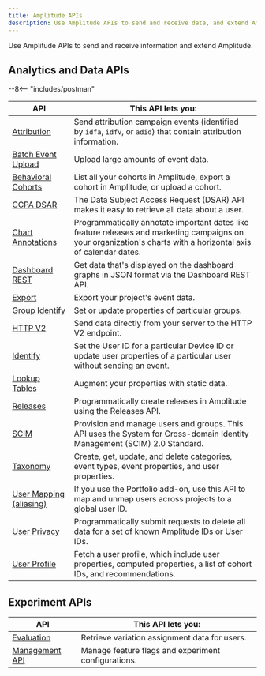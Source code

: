 ```yaml
---
title: Amplitude APIs
description: Use Amplitude APIs to send and receive data, and extend Amplitude.
---
```


Use Amplitude APIs to send and receive information and extend Amplitude. 

## Analytics and Data APIs

--8<-- "includes/postman"

|API|This API lets you:|
|---|-----------|
|[Attribution](../apis/attribution-api.md)| Send attribution campaign events (identified by `idfa`, `idfv`, or `adid`) that contain attribution information. |
|[Batch Event Upload](../apis/batch-event-upload-api.md)| Upload large amounts of event data.|
|[Behavioral Cohorts](../apis/behavioral-cohorts-api.md)|List all your cohorts in Amplitude, export a cohort in Amplitude, or upload a cohort.|
|[CCPA DSAR](../apis/ccpa-dsar-api.md)| The Data Subject Access Request (DSAR) API makes it easy to retrieve all data about a user. |
|[Chart Annotations](../apis/chart-annotations-api.md)|Programmatically annotate important dates like feature releases and marketing campaigns on your organization's charts with a horizontal axis of calendar dates. |
|[Dashboard REST](../apis/dashboard-rest-api.md)| Get data that's displayed on the dashboard graphs in JSON format via the Dashboard REST API.|
|[Export](../apis/export-api.md)|Export your project's event data. |
|[Group Identify](../apis/group-identify-api.md)|Set or update properties of particular groups.|
|[HTTP V2](../apis/http-v2-api.md)|Send data directly from your server to the HTTP V2 endpoint.|
|[Identify](../apis/identify-api.md)|Set the User ID for a particular Device ID or update user properties of a particular user without sending an event.|
|[Lookup Tables](../apis/lookup-tables-api.md)|Augment your properties with static data.|
|[Releases](../apis/releases-api.md)|Programmatically create releases in Amplitude using the Releases API. |
|[SCIM](../apis/scim-api.md)|Provision and manage users and groups. This API uses the System for Cross-domain Identity Management (SCIM) 2.0 Standard.|
|[Taxonomy](../apis/taxonomy-api.md)|Create, get, update, and delete categories, event types, event properties, and user properties.|
|[User Mapping (aliasing)](../apis/aliasing-api.md)| If you use the Portfolio add-on, use this API to map and unmap users across projects to a global user ID.|
|[User Privacy](../apis/user-privacy-api.md)|Programmatically submit requests to delete all data for a set of known Amplitude IDs or User IDs.|
|[User Profile](../apis/user-profile-api.md)|Fetch a user profile, which include user properties, computed properties, a list of cohort IDs, and recommendations.|

## Experiment APIs

|API|This API lets you:|
|---|-----------|
|[Evaluation](../../experiment/apis/evaluation-api)| Retrieve variation assignment data for users.|
|[Management API](../../experiment/apis/management-api)| Manage feature flags and experiment configurations.|

